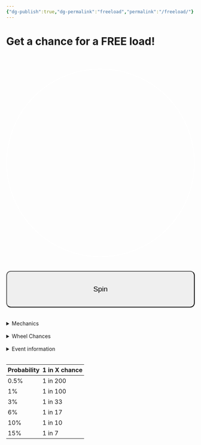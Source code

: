 ```yaml
---
{"dg-publish":true,"dg-permalink":"freeload","permalink":"/freeload/"}
---
```



# Get a chance for a FREE load!

<style>
  #wheelCanvas {
    border: 2px solid #fff;
    border-radius: 50%;
    display: block;
    margin: 20px auto;
  }
  #spinButton {
    display: block;
    margin: 0 auto;
    padding: 10px 20px;
    font-size: 18px;
  }
  #resultText {
    text-align: center;
    font-size: 22px;
    margin-top: 20px;
  }
</style>

<div id="pity-display"> </div>
<div id="pity-chance"></div>
<br>

<p align="center">
<canvas id="wheelCanvas" width="300" height="300"></canvas>
</p>
<div id="resultText"></div>
<br>
<button id="spinButton" style="padding: 36px; font-size: 1.2rem; border-radius: 12px; width: 100%;">Spin</button>
<br>

<script>
  // Canvas setup
  const canvas = document.getElementById('wheelCanvas');
  const ctx = canvas.getContext('2d');
  const center = canvas.width / 2;

  // Segments and weights (customize as needed)
  const segments = [
    { label: 'FREE LOAD', weight: 0  },
    { label: 'Spin Again', weight: 2000 },
    { label: '₱2 OFF', weight: 400000 },
    { label: 'FREE LOAD', weight: 3310 },
    { label: 'Spin Again', weight: 60000 },
    { label: 'No Spins', weight: 99999 },
    { label: 'FREE LOAD', weight: 0 },
    { label: '₱4 OFF', weight: 100010 }
  ];

  // State
  let currentRotation = 0;
  let isSpinning = false;
  let spinStartTime = 0;
  let spinDuration = 5000; // ms
  let spinEndAngle = 0;
  let chosenSegmentIndex = null;
  let snapTargetAngle = 0; // angle to snap to in last phase

  // Draw the wheel (no fill colors for clarity; customize if needed)
  function drawWheel(rotation = 0) {
    ctx.clearRect(0, 0, canvas.width, canvas.height);
    ctx.save();
    ctx.translate(center, center);
    ctx.rotate(rotation);

    const segmentAngle = (2 * Math.PI) / segments.length;

    for (let i = 0; i < segments.length; i++) {
      const a0 = i * segmentAngle;
      const a1 = a0 + segmentAngle;

      ctx.beginPath();
      ctx.moveTo(0, 0);
      ctx.arc(0, 0, center - 10, a0, a1);
      ctx.lineTo(0, 0);
      ctx.closePath();

      // Optional: alternate fill for readability
      ctx.fillStyle = (i % 2 === 0) ? 'rgba(255,255,255,0.05)' : 'rgba(0,0,0,0.0)';
      ctx.fill();
      ctx.stroke();

      // Draw label
      ctx.save();
      ctx.rotate(a0 + segmentAngle / 2);
      ctx.textAlign = 'right';
      ctx.fillStyle = '#fff';
      ctx.font = '18px Arial';
      ctx.fillText(segments[i].label, center - 20, 10);
      ctx.restore();
    }

    ctx.restore();
  }

  // Weighted random (excludes zero-weight segments)
  function weightedRandomSegment() {
    const pool = segments
      .map((s, idx) => ({ label: s.label, weight: s.weight, index: idx }))
      .filter(s => s.weight > 0);

    const total = pool.reduce((acc, s) => acc + s.weight, 0);
    let r = Math.random() * total;

    for (const s of pool) {
      r -= s.weight;
      if (r < 0) return s.index;
    }
    // Fallback
    return pool[pool.length - 1].index;
  }

  // Animation
  function animateSpin(ts) {
    if (!spinStartTime) spinStartTime = ts;
    const elapsed = ts - spinStartTime;
    const progress = Math.min(elapsed / spinDuration, 1);
    const easeOut = 1 - Math.pow(1 - progress, 3);

    // Snap logic in final phase
    if (progress >= 0.9) {
      currentRotation = snapTargetAngle;
    } else {
      currentRotation = easeOut * spinEndAngle;
    }

    drawWheel(currentRotation);

    if (progress < 1) {
      requestAnimationFrame(animateSpin);
    } else {
      isSpinning = false;
      // Use the exact chosen index for display
      document.getElementById('resultText').innerText = 'You won: ' + segments[chosenSegmentIndex].label;
    }
  }

  // Spin start
  document.getElementById('spinButton').addEventListener('click', () => {
    if (isSpinning) return;
    isSpinning = true;

    // Determine winner
    chosenSegmentIndex = weightedRandomSegment();

    // Calculate landing angles
    const segmentAngle = (2 * Math.PI) / segments.length;
    const targetCenter = chosenSegmentIndex * segmentAngle + segmentAngle / 2;
    const fullRotations = 4 + Math.floor(Math.random() * 3); // 4-6 full spins
    const landing = fullRotations * 2 * Math.PI + targetCenter;

    spinEndAngle = landing; // used for the main easing path
    snapTargetAngle = targetCenter + fullRotations * 2 * Math.PI; // exact center after full rotations

    // Reset timer and start
    spinStartTime = null;
    requestAnimationFrame(animateSpin);
  });

  // Initial render
  drawWheel(currentRotation);
</script>

<script>
let chancesLeft = 2; // initialized globally

// Update chances based on result text and update displays
function updateChancesAndDisplay() {
  const resultText = document.getElementById('resultText').innerText;

  if (resultText.includes('Spin Again')) {
    chancesLeft++;
  } else if (resultText.includes('No Spins')) {
    chancesLeft = 0;
  } else {
    chancesLeft--;
  }
  
  if (chancesLeft < 0) chancesLeft = 0;

  const pityChance = calculateFreeLoadPity(chancesLeft);

  document.getElementById("pity-display").textContent = `Chances Left: ${chancesLeft}`;
  document.getElementById("pity-chance").textContent = `Pity: ${pityChance}`;
}
</script>


<br>
<details>
<summary>
Mechanics
</summary>
• You are given two chances to spin the wheel per load, unless given another round by the wheel. <br>
• You will be monitored as you spin the wheel.<br>
• Your last spin will be the spin that is valid and the one that will be used.<br>
• The free load must not exceed ₱100, excluding the charge fee.<br>
• The ₱2 and ₱4 off is only usable to your next load.<br>
• The location of the spinner's hand can change.<br>
• There will be no charges for the free load.<br>
• Buy any load/data packs first to receive your chances.<br>
• You can only participate once for a FREE LOAD per phase. You're eligible for ₱X OFF afterwards.<br>
• Winning "No Spins" will remove all remaining spins.
</details>
<br>

<details>
<summary>
Wheel Chances
</summary>
• Free Load: 0.4%, 0.6%, 0.8%, increasing chances per spin.<br>
• ₱2 Off: 20%, 40%, 80%, increasing chances per spin. <br>
• ₱4 Off: 10%, 30%, 70%, increasing chances per spin.<br>
• Spin Again: 50%<br>
• No Spins: 20%
</details>
<br>

<details>
<summary>
Event information
</summary>
<b>In: Phase 1</b> - Free load chances are extremely low. Free load chances lay around 0.4% to 0.8%.<br>
<b>Phase 2</b> - Free load chances slightly increase from 0.8% to 3-5% (peak).<br>
<b>Phase 3</b> - Given only one chance, free load chances slightly increase from 5% to 6% (peak). ₱4 OFF is removed. Second ₱2 OFF is added.<br>
<b>Phase 4</b> - Given only one chance, free load chances increase from 6% to 10% (peak). ₱50 OFF is added.<br>
<b>Phase 5</b> - Given only one chance, free load chances increase from 10% to 15%. ₱5 OFF is removed, ₱2 OFF is removed (both). Spin again is removed.
</details>
<br>

<div style="overflow-x: hidden; width: 100%;">
  <table style="width: 100%; border-collapse: collapse;">
    <thead>
      <tr>
        <th style="border: 1px text-normal; padding: 4px;">Probability</th>
        <th style="border: 1px solid text-normal; padding: 4px;">1 in X chance</th>
      </tr>
    </thead>
    <tbody>
      <tr>
        <td style="border: 1px solid text-normal; padding: 4px;">0.5%</td>
        <td style="border: 1px solid text-normal; padding: 4px;">1 in 200</td>
      </tr>
      <tr>
        <td style="border: 1px solid text-normal; padding: 4px;">1%</td>
        <td style="border: 1px solid text-normal; padding: 4px;">1 in 100</td>
      </tr>
      <tr>
        <td style="border: 1px solid text-normal; padding: 4px;">3%</td>
        <td style="border: 1px solid text-normal; padding: 4px;">1 in 33</td>
      </tr>
      <tr>
        <td style="border: 1px solid text-normal; padding: 4px;">6%</td>
        <td style="border: 1px solid text-normal; padding: 4px;">1 in 17</td>
      </tr>
      <tr>
        <td style="border: 1px solid text-normal; padding: 4px;">10%</td>
        <td style="border: 1px solid text-normal; padding: 4px;">1 in 10</td>
      </tr>
      <tr>
        <td style="border: 1px solid text-normal; padding: 4px;">15%</td>
        <td style="border: 1px solid text-normal; padding: 4px;">1 in 7</td>
      </tr>
    </tbody>
  </table>
</div>





